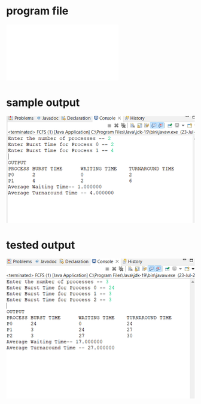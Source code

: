 # program file
![program file](FCFS.java)
# sample output
![sample output](programoutput.png)
# tested output
![tested output](testedoutput.png)
